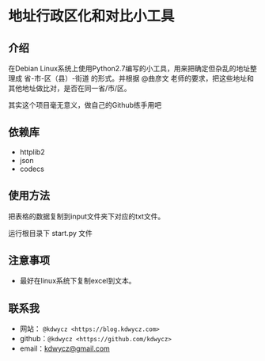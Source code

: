 地址行政区化和对比小工具
=====================
介绍
----
在Debian Linux系统上使用Python2.7编写的小工具，用来把确定但杂乱的地址整理成 省-市-区（县）-街道 的形式。并根据 @曲彦文 老师的要求，把这些地址和其他地址做比对，是否在同一省/市/区。

其实这个项目毫无意义，做自己的Github练手用吧


依赖库
----
- httplib2
- json
- codecs


使用方法
----
把表格的数据复制到input文件夹下对应的txt文件。

运行根目录下 start.py 文件

注意事项
----
- 最好在linux系统下复制excel到文本。

联系我
----
- 网站： `@kdwycz <https://blog.kdwycz.com>`
- github：`@kdwycz <https://github.com/kdwycz>`
- email：kdwycz@gmail.com